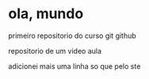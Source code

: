 # ola, mundo 
primeiro repositorio do curso git github

repositorio de um video aula

adicionei mais uma linha so que pelo ste
